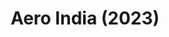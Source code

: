 ---
layout: photos
title: Aero India (2023)
camera: Fujifilm X100F
images: 
  - https://photos.danishpraka.sh/Aero%20India%202023/0ZnAfk3XeNs.jpg
  - https://photos.danishpraka.sh/Aero%20India%202023/2k1PpYOpkog.jpg
  - https://photos.danishpraka.sh/Aero%20India%202023/3c260nkuCio.jpg
  - https://photos.danishpraka.sh/Aero%20India%202023/ACn5EfSeF-0.jpg
  - https://photos.danishpraka.sh/Aero%20India%202023/K4rMjFdJqZk.jpg
  - https://photos.danishpraka.sh/Aero%20India%202023/Kvo4cEJ41vM.jpg
  - https://photos.danishpraka.sh/Aero%20India%202023/LVQW_5kqy5g.jpg
  - https://photos.danishpraka.sh/Aero%20India%202023/oCAQ3zjAdQo.jpg
  - https://photos.danishpraka.sh/Aero%20India%202023/oiSJ0TpulcU.jpg
  - https://photos.danishpraka.sh/Aero%20India%202023/PxSW7aHW0fc.jpg
  - https://photos.danishpraka.sh/Aero%20India%202023/z94TQpdcUqk.jpg
---